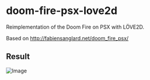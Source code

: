 # doom-fire-psx-love2d

Reimplementation of the Doom Fire on PSX with LÖVE2D.

Based on http://fabiensanglard.net/doom_fire_psx/

## Result

![Image](https://gogoprog.github.io/doom-fire-psx-love2d/video.gif)
